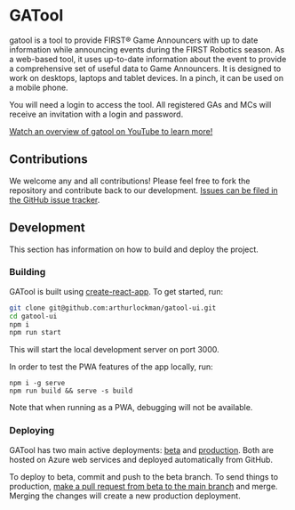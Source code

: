 # GATool

gatool is a tool to provide FIRST® Game Announcers with up to date information while announcing events during the FIRST Robotics season. As a web-based tool, it uses up-to-date information about the event to provide a comprehensive set of useful data to Game Announcers. It is designed to work on desktops, laptops and tablet devices. In a pinch, it can be used on a mobile phone.

You will need a login to access the tool. All registered GAs and MCs will receive an invitation with a login and password.

[Watch an overview of gatool on YouTube to learn more!](https://youtu.be/-n96KgtgYF0)

## Contributions

We welcome any and all contributions! Please feel free to fork the repository and contribute back to our development. [Issues can be filed in the GitHub issue tracker](https://github.com/arthurlockman/gatool-ui/issues/new).

## Development

This section has information on how to build and deploy the project.
### Building

GATool is built using [create-react-app](https://create-react-app.dev). To get started, run:

```bash
git clone git@github.com:arthurlockman/gatool-ui.git
cd gatool-ui
npm i
npm run start
```

This will start the local development server on port 3000.

In order to test the PWA features of the app locally, run:

```
npm i -g serve
npm run build && serve -s build
```

Note that when running as a PWA, debugging will not be available.

### Deploying

GATool has two main active deployments: [beta](https://beta.gatool.org) and [production](https://gatool.org). Both are hosted on Azure web services and deployed automatically from GitHub.

To deploy to beta, commit and push to the beta branch. To send things to production, [make a pull request from beta to the main branch](https://github.com/arthurlockman/gatool-ui/compare/main...beta?expand=1) and merge. Merging the changes will create a new production deployment.
